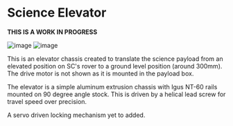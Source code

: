 # Science Elevator

**THIS IS A WORK IN PROGRESS**

![image](https://github.com/ZachG1339/ZG-SpaceConcordia-Contributions/assets/121523537/bb31242b-0171-4354-8d32-c68f8b988eb8)
![image](https://github.com/ZachG1339/ZG-SpaceConcordia-Contributions/assets/121523537/47155eb0-fc75-45d0-a2dd-e04c9f8279c7)


This is an elevator chassis created to translate the science payload from an elevated position on SC's rover to a ground level position (around 300mm). The drive motor is not shown as it is mounted in the payload box.

The elevator is a simple aluminum extrusion chassis with Igus NT-60 rails mounted on 90 degree angle stock. This is driven by a helical lead screw for travel speed over precision.

A servo driven locking mechanism yet to added.
